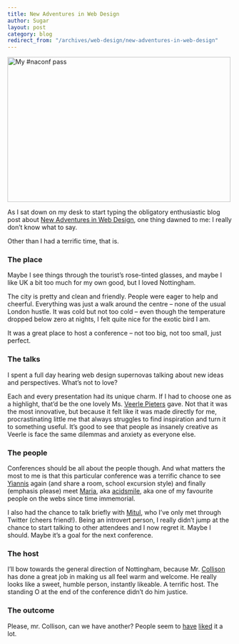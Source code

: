 ```yaml
---
title: New Adventures in Web Design
author: Sugar
layout: post
category: blog
redirect_from: "/archives/web-design/new-adventures-in-web-design"
---
```

<img src="http://blog.sugarenia.com/wp-content/uploads/2011/01/photo1.jpg" alt="My #naconf pass" title="My #naconf pass" width="500" height="325" class="alignnone size-full wp-image-1286" />

As I sat down on my desk to start typing the obligatory enthusiastic blog post about [New Adventures in Web Design][1], one thing dawned to me: I really don&#8217;t know what to say.

Other than I had a terrific time, that is. 

### The place

Maybe I see things through the tourist&#8217;s rose-tinted glasses, and maybe I like UK a bit too much for my own good, but I loved Nottingham. 

The city is pretty and clean and friendly. People were eager to help and cheerful. Everything was just a walk around the centre &#8211; none of the usual London hustle. It was cold but not too cold &#8211; even though the temperature dropped below zero at nights, I felt quite nice for the exotic bird I am.

It was a great place to host a conference &#8211; not too big, not too small, just perfect.

### The talks

I spent a full day hearing web design supernovas talking about new ideas and perspectives. What&#8217;s not to love?

Each and every presentation had its unique charm. If I had to choose one as a highlight, that&#8217;d be the one lovely Ms. [Veerle Pieters][2] gave. Not that it was the most innovative, but because it felt like it was made directly for me, procrastinating little me that always struggles to find inspiration and turn it to something useful. It&#8217;s good to see that people as insanely creative as Veerle is face the same dilemmas and anxiety as everyone else.

### The people

Conferences should be all about the people though. And what matters the most to me is that this particular conference was a terrific chance to see [Yiannis][3] again (and share a room, school excursion style) and finally (emphasis please) meet [Maria][4], aka [acidsmile][5], aka one of my favourite people on the webs since time immemorial. 

I also had the chance to talk briefly with [Mitul][6], who I&#8217;ve only met through Twitter (cheers friend!). Being an introvert person, I really didn&#8217;t jump at the chance to start talking to other attendees and I now regret it. Maybe I should. Maybe it&#8217;s a goal for the next conference.

### The host

I&#8217;ll bow towards the general direction of Nottingham, because Mr. [Collison][7] has done a great job in making us all feel warm and welcome. He really looks like a sweet, humble person, instantly likeable. A terrific host. The standing O at the end of the conference didn&#8217;t do him justice.

### The outcome

Please, mr. Collison, can we have another? People seem to [have][8] [liked][9] it a lot.

 [1]: http://newadventuresconf.com/
 [2]: http://veerle.duoh.com/
 [3]: http://porcupinecolors.com/
 [4]: http://www.acidsmile.co.uk
 [5]: http://twitter.com/acidsmile
 [6]: http://twitter.com/#!/seveneightnine
 [7]: http://colly.com/
 [8]: http://www.acidsmile.co.uk/blog/entry/nottingham_home_of_legends_robin_hood_naconf
 [9]: http://el.porcupine.gr/journal/post/new-adventures-in-web-design-the-aftermath
